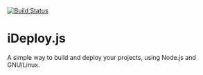 [![Build Status](https://travis-ci.org/LeandroFranciscato/iDeploy.js.svg?branch=master)](https://travis-ci.org/LeandroFranciscato/iDeploy.js)

# iDeploy.js
A simple way to build and deploy your projects, using Node.js and GNU/Linux.

